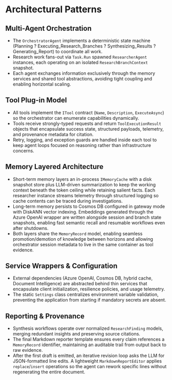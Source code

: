 # Architectural Patterns

## Multi-Agent Orchestration
- The `OrchestratorAgent` implements a deterministic state machine (Planning ? Executing_Research_Branches ? Synthesizing_Results ? Generating_Report) to coordinate all work.
- Research work fans-out via `Task.Run` spawned `ResearcherAgent` instances, each operating on an isolated `ResearchBranchContext` snapshot.
- Each agent exchanges information exclusively through the memory services and shared tool abstractions, avoiding tight coupling and enabling horizontal scaling.

## Tool Plug-in Model
- All tools implement the `ITool` contract (`Name`, `Description`, `ExecuteAsync`) so the orchestrator can enumerate capabilities dynamically.
- Tools receive strongly-typed requests and return `ToolExecutionResult` objects that encapsulate success state, structured payloads, telemetry, and provenance metadata for citation.
- Retry, logging, and exception guards are handled inside each tool to keep agent loops focused on reasoning rather than infrastructure concerns.

## Memory Layered Architecture
- Short-term memory layers an in-process `IMemoryCache` with a disk snapshot store plus LLM-driven summarization to keep the working context beneath the token ceiling while retaining salient facts. Each researcher instance streams telemetry through structured logging so cache contents can be traced during investigations.
- Long-term memory persists to Cosmos DB configured in gateway mode with DiskANN vector indexing. Embeddings generated through the Azure OpenAI wrapper are written alongside session and branch state snapshots, enabling fast semantic recall and resumable workflows even after shutdowns.
- Both layers share the `MemoryRecord` model, enabling seamless promotion/demotion of knowledge between horizons and allowing orchestrator session metadata to live in the same container as tool evidence.

## Service Wrappers & Configuration
- External dependencies (Azure OpenAI, Cosmos DB, hybrid cache, Document Intelligence) are abstracted behind thin services that encapsulate client initialization, resilience policies, and usage telemetry.
- The static `Settings` class centralizes environment variable validation, preventing the application from starting if mandatory secrets are absent.

## Reporting & Provenance
- Synthesis workflows operate over normalized `ResearchFinding` models, merging redundant insights and preserving source citations.
- The final Markdown reporter template ensures every claim references a `MemoryRecord` identifier, maintaining an auditable trail from output back to raw evidence.
- After the first draft is emitted, an iterative revision loop asks the LLM for JSON-formatted line edits. A lightweight `MarkdownReportEditor` applies `replace`/`insert` operations so the agent can rework specific lines without regenerating the entire document.

